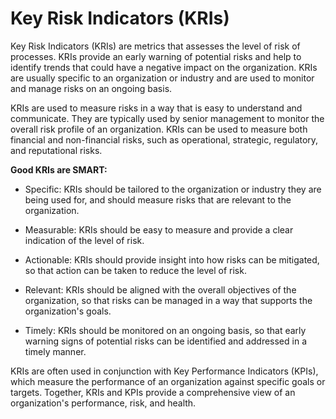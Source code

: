 # Key Risk Indicators (KRIs)

Key Risk Indicators (KRIs) are metrics that assesses the level of risk of processes. KRIs provide an early warning of potential risks and help to identify trends that could have a negative impact on the organization. KRIs are usually specific to an organization or industry and are used to monitor and manage risks on an ongoing basis.

KRIs are used to measure risks in a way that is easy to understand and communicate. They are typically used by senior management to monitor the overall risk profile of an organization. KRIs can be used to measure both financial and non-financial risks, such as operational, strategic, regulatory, and reputational risks.

**Good KRIs are SMART:**

* Specific: KRIs should be tailored to the organization or industry they are being used for, and should measure risks that are relevant to the organization.

* Measurable: KRIs should be easy to measure and provide a clear indication of the level of risk.

* Actionable: KRIs should provide insight into how risks can be mitigated, so that action can be taken to reduce the level of risk.

* Relevant: KRIs should be aligned with the overall objectives of the organization, so that risks can be managed in a way that supports the organization's goals.

* Timely: KRIs should be monitored on an ongoing basis, so that early warning signs of potential risks can be identified and addressed in a timely manner.

KRIs are often used in conjunction with Key Performance Indicators (KPIs), which measure the performance of an organization against specific goals or targets. Together, KRIs and KPIs provide a comprehensive view of an organization's performance, risk, and health.